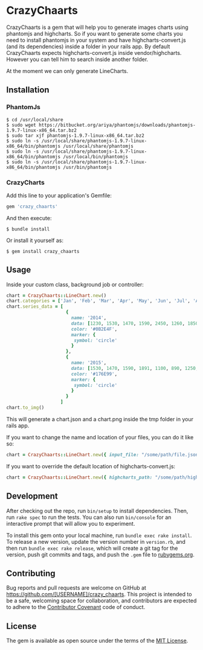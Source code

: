 # CrazyChaarts

CrazyChaarts is a gem that will help you to generate images charts using phantomjs and highcharts. So if you want to generate some charts you need to install phantomjs in your system and have highcharts-convert.js (and its dependencies) inside a folder in your rails app. By default CrazyChaarts expects highcharts-convert.js inside vendor/highcharts. However you can tell him to search inside another folder.

At the moment we can only generate LineCharts.

## Installation

### PhantomJs

    $ cd /usr/local/share
    $ sudo wget https://bitbucket.org/ariya/phantomjs/downloads/phantomjs-1.9.7-linux-x86_64.tar.bz2
    $ sudo tar xjf phantomjs-1.9.7-linux-x86_64.tar.bz2
    $ sudo ln -s /usr/local/share/phantomjs-1.9.7-linux-x86_64/bin/phantomjs /usr/local/share/phantomjs
    $ sudo ln -s /usr/local/share/phantomjs-1.9.7-linux-x86_64/bin/phantomjs /usr/local/bin/phantomjs
    $ sudo ln -s /usr/local/share/phantomjs-1.9.7-linux-x86_64/bin/phantomjs /usr/bin/phantomjs

### CrazyCharts

Add this line to your application's Gemfile:

```ruby
gem 'crazy_chaarts'
```

And then execute:

    $ bundle install

Or install it yourself as:

    $ gem install crazy_chaarts

## Usage

Inside your custom class, background job or controller:

```ruby
chart = CrazyChaarts::LineChart.new()
chart.categories = ['Jan', 'Feb', 'Mar', 'Apr', 'May', 'Jun', 'Jul', 'Ago', 'Sep', 'Oct', 'Nov', 'Dec']
chart.series_data = [
                      {
                        name: '2014',
                        data: [1230, 1530, 1470, 1590, 2450, 1260, 1850, 1260, 1620, 1320, 1470, 1840],
                        color: '#0B2E4F',
                        marker: {
                         symbol: 'circle'
                        }
                      },
                      {
                        name: '2015',
                        data: [1530, 1470, 1590, 1891, 1100, 890, 1250, 1470, 1860, 1230, 1320, 2200],
                        color: '#176E99',
                        marker: {
                         symbol: 'circle'
                        }
                      }
                    ]
chart.to_img()
```

This will generate a chart.json and a chart.png inside the tmp folder in your rails app.

If you want to change the name and location of your files, you can do it like so:

```ruby
chart = CrazyChaarts::LineChart.new({ input_file: "/some/path/file.json", output_file: "/some/path/file.png" })
```

If you want to override the default location of highcharts-convert.js:

```ruby
chart = CrazyChaarts::LineChart.new({ highcharts_path: "/some/path/highcharts-convert.js" })
```

## Development

After checking out the repo, run `bin/setup` to install dependencies. Then, run `rake spec` to run the tests. You can also run `bin/console` for an interactive prompt that will allow you to experiment.

To install this gem onto your local machine, run `bundle exec rake install`. To release a new version, update the version number in `version.rb`, and then run `bundle exec rake release`, which will create a git tag for the version, push git commits and tags, and push the `.gem` file to [rubygems.org](https://rubygems.org).

## Contributing

Bug reports and pull requests are welcome on GitHub at https://github.com/[USERNAME]/crazy_chaarts. This project is intended to be a safe, welcoming space for collaboration, and contributors are expected to adhere to the [Contributor Covenant](contributor-covenant.org) code of conduct.


## License

The gem is available as open source under the terms of the [MIT License](http://opensource.org/licenses/MIT).

